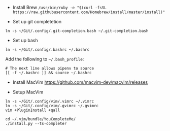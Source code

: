 * Install Brew
`/usr/bin/ruby -e "$(curl -fsSL https://raw.githubusercontent.com/Homebrew/install/master/install)"`

* Set up git completetion
```
ln -s ~/Git/.config/.git-completion.bash ~/.git-completion.bash
```

* Set up bash
```
ln -s ~/Git/.config/.bashrc ~/.bashrc
```
Add the following to `~/.bash_profile`:
```
# The next line allows pipenv to source
[[ -f ~/.bashrc ]] && source ~/.bashrc
```

* Install MacVim
https://github.com/macvim-dev/macvim/releases

* Setup MacVim
```
ln -s ~/Git/.config/vim/.vimrc ~/.vimrc
ln -s ~/Git/.config/vim/.gvimrc ~/.gvimrc
vim +PluginInstall +qall

cd ~/.vim/bundle/YouCompleteMe/
./install.py --ts-completer
```
